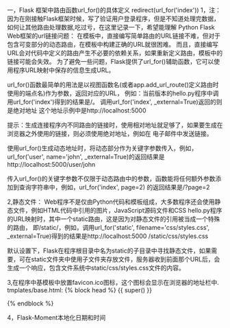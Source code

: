 一，Flask 框架中路由函数url_for()的具体定义   redirect(url_for('index'))
1，注：因为在刚接触Flask框架时候，写了验证用户登录程序，但是不知道处理完数据，如何让其他路由处理数据,吃过亏，在这里记录一下，希望能理解
Python Flask Web框架的url链接问题：
在模板中，直接编写简单路由的URL链接不难，但对于包含可变部分的动态路由，在模板中构建正确的URL就很困难。
而且，直接编写URL会对代码中定义的路由产生不必要的依赖关系，如果重新定义路由，模板中的链接可能会失效。
为了避免一些问题，Flask提供了url_for()辅助函数，它可以使用程序URL映射中保存的信息生成URL。

url_for()函数最简单的用法是以视图函数名(或者app.add_url_route()定义路由时使用的端点名)作为参数，返回对应的URL，
例如：当前版本的hello.py程序中调用url_for('index')得到的结果是/。 调用url_for('index', _external=True)返回的则是绝对地址
这个地址示例中是http://localhost:5000

提示：生成连接程序内不同路由的链接时，使用相对地址就足够了，如果要生成在浏览器之外使用的链接，则必须使用绝对地址，例如在
电子邮件中发送链接。

使用url_for()生成动态地址时，将动态部分作为关键字参数传入，例如，url_for('user', name='john', _external=True)的返回结果是
http://localhost:5000/user/john

传入url_for()的关键字参数不仅限于动态路由中的参数，函数能将任何额外参数添加到查询字符串中，例如，url_for('index', page=2)
的返回结果是/?page=2

2,静态文件：
Web程序不是仅由Python代码和模板组成，大多数程序还会使用静态文件，例如HTML代码中引用的图片，JavaScript源码文件和CSS
hello.py程序的URL映射时，其中一个static路由，这是因为对静态文件的引用被当成一个特殊的路由，
即/static/<filename>，例如，调用url_for('static', filename='css/styles.css', _external=True)得到的结果是http://localhost:5000
/static/css/styles.css

默认设置下，Flask在程序根目录中名为static的子目录中寻找静态文件，如果需要，可在static文件夹中使用子文件夹存放文件，服务器收到前面那个URL后，会生成一个响应，包含文件系统中static/css/styles.css文件的内容。

3,在程序中基模板中放置favicon.ico图标，这个图标会显示在浏览器的地址栏中.
tmplates/base.html:
{% block head %}
{{ super() }}
<link rel="shortcut icon" href="{{ url_for('static', filename = 'favicon.ico' )}}"
    type="image/x-icon">
<link rel="icon" href="{{ url_for('static', filename = 'favicon.ico') }}"
    type="image/x-icon">
{% endblock %}

4，Flask-Moment本地化日期和时间
